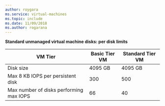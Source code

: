 ```yaml
---
author: roygara
ms.service: virtual-machines
ms.topic: include
ms.date: 11/09/2018	
ms.author: rogarana
---
```

**Standard unmanaged virtual machine disks: per disk limits**

| VM Tier | Basic Tier VM | Standard Tier VM |
| --- | --- | --- |
| Disk size |4095 GB |4095 GB |
| Max 8 KB IOPS per persistent disk |300 |500 |
| Max number of disks performing max IOPS |66 |40 |

